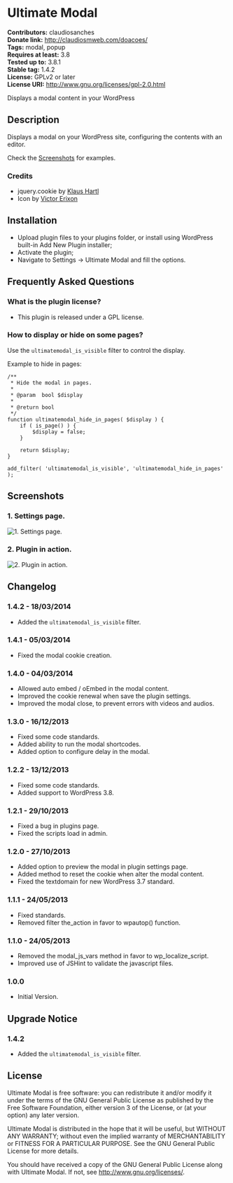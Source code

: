 # Ultimate Modal #
**Contributors:** claudiosanches  
**Donate link:** http://claudiosmweb.com/doacoes/  
**Tags:** modal, popup  
**Requires at least:** 3.8  
**Tested up to:** 3.8.1  
**Stable tag:** 1.4.2  
**License:** GPLv2 or later  
**License URI:** http://www.gnu.org/licenses/gpl-2.0.html  

Displays a modal content in your WordPress

## Description ##

Displays a modal on your WordPress site, configuring the contents with an editor.

Check the [Screenshots](http://wordpress.org/plugins/ultimate-modal/screenshots/) for examples.

### Credits ###

* jquery.cookie by [Klaus Hartl](https://github.com/carhartl)
* Icon by [Victor Erixon](http://www.iconfinder.com/iconsets/eightyshades)

## Installation ##

* Upload plugin files to your plugins folder, or install using WordPress built-in Add New Plugin installer;
* Activate the plugin;
* Navigate to Settings -> Ultimate Modal and fill the options.

## Frequently Asked Questions ##

### What is the plugin license? ###

* This plugin is released under a GPL license.

### How to display or hide on some pages? ###

Use the `ultimatemodal_is_visible` filter to control the display.

Example to hide in pages:


	/**
	 * Hide the modal in pages.
	 *
	 * @param  bool $display
	 *
	 * @return bool
	 */
	function ultimatemodal_hide_in_pages( $display ) {
		if ( is_page() ) {
			$display = false;
		}

		return $display;
	}

	add_filter( 'ultimatemodal_is_visible', 'ultimatemodal_hide_in_pages' );


## Screenshots ##

### 1. Settings page. ###
![1. Settings page.](http://s.wordpress.org/extend/plugins/ultimate-modal/screenshot-1.png)

### 2. Plugin in action. ###
![2. Plugin in action.](http://s.wordpress.org/extend/plugins/ultimate-modal/screenshot-2.png)


## Changelog ##

### 1.4.2 - 18/03/2014 ###

* Added the `ultimatemodal_is_visible` filter.

### 1.4.1 - 05/03/2014 ###

* Fixed the modal cookie creation.

### 1.4.0 - 04/03/2014 ###

* Allowed auto embed / oEmbed in the modal content.
* Improved the cookie renewal when save the plugin settings.
* Improved the modal close, to prevent errors with videos and audios.

### 1.3.0 - 16/12/2013 ###

* Fixed some code standards.
* Added ability to run the modal shortcodes.
* Added option to configure delay in the modal.

### 1.2.2 - 13/12/2013 ###

* Fixed some code standards.
* Added support to WordPress 3.8.

### 1.2.1 - 29/10/2013 ###

* Fixed a bug in plugins page.
* Fixed the scripts load in admin.

### 1.2.0 - 27/10/2013 ###

* Added option to preview the modal in plugin settings page.
* Added method to reset the cookie when alter the modal content.
* Fixed the textdomain for new WordPress 3.7 standard.

### 1.1.1 - 24/05/2013 ###

* Fixed standards.
* Removed filter the_action in favor to wpautop() function.

### 1.1.0 - 24/05/2013 ###

* Removed the modal_js_vars method in favor to wp_localize_script.
* Improved use of JSHint to validate the javascript files.

### 1.0.0 ###

* Initial Version.

## Upgrade Notice ##

### 1.4.2 ###

* Added the `ultimatemodal_is_visible` filter.

## License ##

Ultimate Modal is free software: you can redistribute it and/or modify it under the terms of the GNU General Public License as published by the Free Software Foundation, either version 3 of the License, or (at your option) any later version.

Ultimate Modal is distributed in the hope that it will be useful, but WITHOUT ANY WARRANTY; without even the implied warranty of MERCHANTABILITY or FITNESS FOR A PARTICULAR PURPOSE. See the GNU General Public License for more details.

You should have received a copy of the GNU General Public License along with Ultimate Modal. If not, see <http://www.gnu.org/licenses/>.
